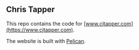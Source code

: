 ## Chris Tapper
This repo contains the code for [www.cjtapper.com](https://www.cjtapper.com).

The website is built with [Pelican](https://github.com/getpelican/pelican).

